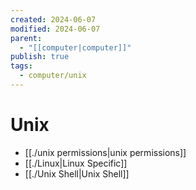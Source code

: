 ```yaml
---
created: 2024-06-07
modified: 2024-06-07
parent:
  - "[[computer|computer]]"
publish: true
tags:
  - computer/unix
---
```


# Unix
- [[./unix permissions|unix permissions]]
- [[./Linux|Linux Specific]]
- [[./Unix Shell|Unix Shell]]